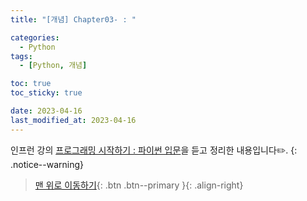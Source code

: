 ```yaml
---
title: "[개념] Chapter03- : "

categories:
  - Python
tags:
  - [Python, 개념]

toc: true
toc_sticky: true

date: 2023-04-16
last_modified_at: 2023-04-16
---
```


인프런 강의 [프로그래밍 시작하기 : 파이썬 입문](https://www.inflearn.com/course/%ED%94%84%EB%A1%9C%EA%B7%B8%EB%9E%98%EB%B0%8D-%ED%8C%8C%EC%9D%B4%EC%8D%AC-%EC%9E%85%EB%AC%B8-%EC%9D%B8%ED%94%84%EB%9F%B0-%EC%98%A4%EB%A6%AC%EC%A7%80%EB%84%90)을 듣고 정리한 내용입니다✏️.
{: .notice--warning}

> [맨 위로 이동하기](#){: .btn .btn--primary }{: .align-right}
